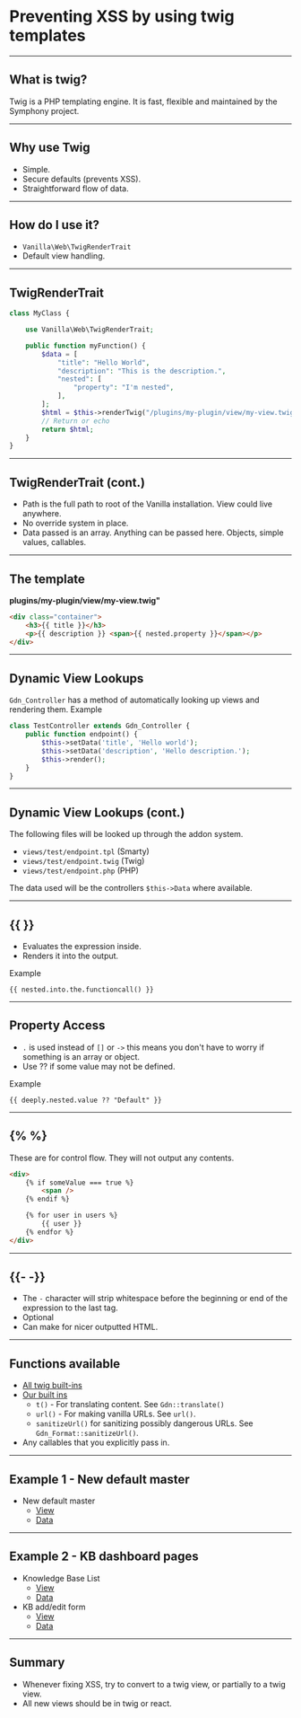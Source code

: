 # Preventing XSS by using twig templates

---

## What is twig?

Twig is a PHP templating engine. It is fast, flexible and maintained by the Symphony project.

---

## Why use Twig

- Simple.
- Secure defaults (prevents XSS).
- Straightforward flow of data.

---

## How do I use it?

- `Vanilla\Web\TwigRenderTrait`
- Default view handling.

---

## TwigRenderTrait

```php
class MyClass {

    use Vanilla\Web\TwigRenderTrait;

    public function myFunction() {
        $data = [
            "title": "Hello World",
            "description": "This is the description.",
            "nested": [
                "property": "I'm nested",
            ],
        ];
        $html = $this->renderTwig("/plugins/my-plugin/view/my-view.twig", $data);
        // Return or echo
        return $html;
    }
}
```

---

## TwigRenderTrait (cont.)

- Path is the full path to root of the Vanilla installation. View could live anywhere.
- No override system in place.
- Data passed is an array. Anything can be passed here. Objects, simple values, callables.

---

## The template

**plugins/my-plugin/view/my-view.twig"**

```html
<div class="container">
    <h3>{{ title }}</h3>
    <p>{{ description }} <span>{{ nested.property }}</span></p>
</div>
```

---

## Dynamic View Lookups

`Gdn_Controller` has a method of automatically looking up views and rendering them. Example

```php
class TestController extends Gdn_Controller {
    public function endpoint() {
        $this->setData('title', 'Hello world');
        $this->setData('description', 'Hello description.');
        $this->render();
    }
}
```

---

## Dynamic View Lookups (cont.)

The following files will be looked up through the addon system.

- `views/test/endpoint.tpl` (Smarty)
- `views/test/endpoint.twig` (Twig)
- `views/test/endpoint.php` (PHP)

The data used will be the controllers `$this->Data` where available.

---

## {{ }}

- Evaluates the expression inside.
- Renders it into the output.

Example
```
{{ nested.into.the.functioncall() }}
```

---

## Property Access

- `.` is used instead of `[]` or `->` this means you don't have to worry if something is an array or object.
- Use ?? if some value may not be defined.

Example
```
{{ deeply.nested.value ?? "Default" }}
```

---

## {% %}

These are for control flow. They will not output any contents.

```html
<div>
    {% if someValue === true %}
        <span />
    {% endif %}

    {% for user in users %}
        {{ user }}
    {% endfor %}
</div>
```

---

## {{- -}}

- The `-` character will strip whitespace before the beginning or end of the expression to the last tag.
- Optional
- Can make for nicer outputted HTML.

---

## Functions available

- [All twig built-ins](https://twig.symfony.com/doc/2.x/)
- [Our built ins](https://github.com/vanilla/vanilla/blob/master/library/Vanilla/Web/TwigRenderTrait.php)
  - `t()` - For translating content. See `Gdn::translate()`
  - `url()` - For making vanilla URLs. See `url()`.
  - `sanitizeUrl()` for sanitizing possibly dangerous URLs. See `Gdn_Format::sanitizeUrl()`.
- Any callables that you explicitly pass in.

---

## Example 1 - New default master

- New default master
  - [View](https://github.com/vanilla/vanilla/blob/master/resources/views/default-master.twig)
  - [Data](https://github.com/vanilla/vanilla/blob/ccbcaceb7343d3ce9986d9ed5127fe9eeaf7a327/library/Vanilla/Web/Page.php#L133-L153)

---

## Example 2 - KB dashboard pages

- Knowledge Base List
  - [View](https://github.com/vanilla/knowledge/blob/master/plugins/knowledge/views/knowledgesettings/index.twig)
  - [Data](https://github.com/vanilla/knowledge/blob/9746dbcdbbbfffb47c0525b2600b8fe89d08ca9d/plugins/knowledge/Controllers/KnowledgeSettingsController.php#L149-L150)
- KB add/edit form
  - [View](https://github.com/vanilla/knowledge/blob/master/plugins/knowledge/views/knowledgesettings/addedit.twig)
  - [Data](https://github.com/vanilla/knowledge/blob/master/plugins/knowledge/Controllers/KnowledgeSettingsController.php#L149-L150)

---

## Summary

- Whenever fixing XSS, try to convert to a twig view, or partially to a twig view.
- All new views should be in twig or react.
